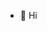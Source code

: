 - 👋 Hi

<!---
JiahuiLi-Jacqueline/JiahuiLi-Jacqueline is a ✨ special ✨ repository because its `README.md` (this file) appears on your GitHub profile.
You can click the Preview link to take a look at your changes.
--->
